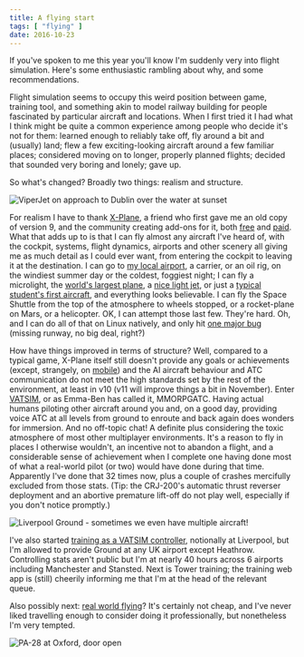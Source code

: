 ```yaml
---
title: A flying start
tags: [ "flying" ]
date: 2016-10-23
---
```


If you've spoken to me this year you'll know I'm suddenly very into flight simulation. Here's some enthusiastic rambling about why, and some recommendations.

<!--more-->

Flight simulation seems to occupy this weird position between game, training tool, and something akin to model railway building for people fascinated by particular aircraft and locations. When I first tried it I had what I think might be quite a common experience among people who decide it's not for them: learned enough to reliably take off, fly around a bit and (usually) land; flew a few exciting-looking aircraft around a few familiar places; considered moving on to longer, properly planned flights; decided that sounded very boring and lonely; gave up.

So what's changed? Broadly two things: realism and structure.

![ViperJet on approach to Dublin over the water at sunset](/images/20160430221237_1.jpg)

For realism I have to thank [X-Plane](https://www.x-plane.com/), a friend who first gave me an old copy of version 9, and the community creating add-ons for it, both [free](https://forums.x-plane.org/index.php?/files/) and [paid](https://store.x-plane.org/). What that adds up to is that I can fly almost any aircraft I've heard of, with the cockpit, systems, flight dynamics, airports and other scenery all giving me as much detail as I could ever want, from entering the cockpit to leaving it at the destination. I can go to [my local airport](https://www.oxfordairport.co.uk/), a carrier, or an oil rig, on the windiest summer day or the coldest, foggiest night; I can fly a microlight, the [world's largest plane](https://en.wikipedia.org/wiki/Antonov_An-225_Mriya), a [nice light jet](https://www.aerobask.com/viperjet.php), or just a [typical student's first aircraft](https://store.x-plane.org/Piper-Cherokee-PA140-Classic_p_484.html), and everything looks believable. I can fly the Space Shuttle from the top of the atmosphere to wheels stopped, or a rocket-plane on Mars, or a helicopter. OK, I can attempt those last few. They're hard. Oh, and I can do all of that on Linux natively, and only hit [one major bug](https://questions.x-plane.com/2584/flight-loading-airport-scenery-runways-taxiways-appear-landing) (missing runway, no big deal, right?)

How have things improved in terms of structure? Well, compared to a typical game, X-Plane itself still doesn't provide any goals or achievements (except, strangely, on [mobile](https://www.x-plane.com/mobile/)) and the AI aircraft behaviour and ATC communication do not meet the high standards set by the rest of the environment, at least in v10 (v11 will improve things a bit in November). Enter [VATSIM](https://www.vatsim.net/), or as Emma-Ben has called it, MMORPGATC. Having actual humans piloting other aircraft around you and, on a good day, providing voice ATC at all levels from ground to enroute and back again does wonders for immersion. And no off-topic chat! A definite plus considering the toxic atmosphere of most other multiplayer environments. It's a reason to fly in places I otherwise wouldn't, an incentive not to abandon a flight, and a considerable sense of achievement when I complete one having done most of what a real-world pilot (or two) would have done during that time. Apparently I've done that 32 times now, plus a couple of crashes mercifully excluded from those stats. (Tip: the CRJ-200's automatic thrust reverser deployment and an abortive premature lift-off do not play well, especially if you don't notice promptly.)

![Liverpool Ground - sometimes we even have multiple aircraft!](/images/eggp_obs_2016-10-23_11-38-30.png)

I've also started [training as a VATSIM controller](https://www.vatsim.uk/atc), notionally at Liverpool, but I'm allowed to provide Ground at any UK airport except Heathrow. Controlling stats aren't public but I'm at nearly 40 hours across 6 airports including Manchester and Stansted. Next is Tower training; the training web app is (still) cheerily informing me that I'm at the head of the relevant queue.

Also possibly next: [real world flying](https://www.pilotflighttraining.com/)? It's certainly not cheap, and I've never liked travelling enough to consider doing it professionally, but nonetheless I'm very tempted.

![PA-28 at Oxford, door open](/images/20161023121210_1.jpg)
